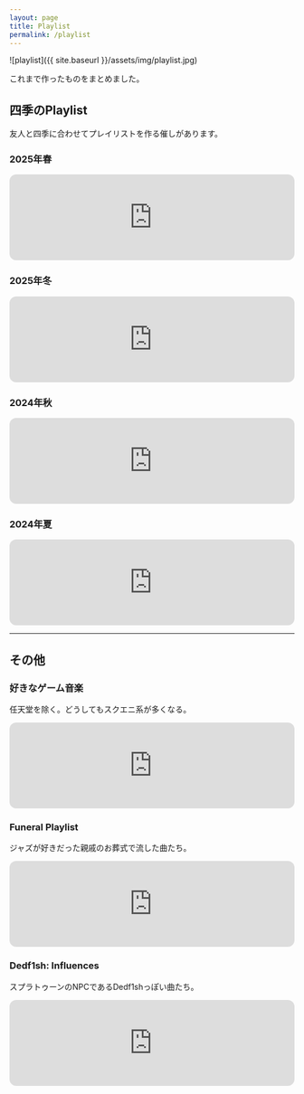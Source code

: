 ```yaml
---
layout: page
title: Playlist
permalink: /playlist
---
```

![playlist]({{ site.baseurl }}/assets/img/playlist.jpg)

これまで作ったものをまとめました。

## 四季のPlaylist

友人と四季に合わせてプレイリストを作る催しがあります。

### 2025年春

<iframe style="border-radius:12px" src="https://open.spotify.com/embed/playlist/5vbYsgAvdWuscO3LkkB57Q?utm_source=generator" width="100%" height="152" frameborder="0" allowfullscreen="" allow="autoplay; clipboard-write; encrypted-media; fullscreen; picture-in-picture" loading="lazy"></iframe>

### 2025年冬

<iframe style="border-radius:12px" src="https://open.spotify.com/embed/playlist/0BHP6TRUUqFazfK9E6FWsi?utm_source=generator" width="100%" height="152" frameborder="0" allowfullscreen="" allow="autoplay; clipboard-write; encrypted-media; fullscreen; picture-in-picture" loading="lazy"></iframe>

### 2024年秋

<iframe style="border-radius:12px" src="https://open.spotify.com/embed/playlist/0kKyXcbBIlcX4btpZlO8Hc?utm_source=generator&theme=0" width="100%" height="152" frameborder="0" allowfullscreen="" allow="autoplay; clipboard-write; encrypted-media; fullscreen; picture-in-picture" loading="lazy"></iframe>

### 2024年夏

<iframe style="border-radius:12px" src="https://open.spotify.com/embed/playlist/4CZU6IgkEucKn2Qnwn7gHW?utm_source=generator" width="100%" height="152" frameborder="0" allowfullscreen="" allow="autoplay; clipboard-write; encrypted-media; fullscreen; picture-in-picture" loading="lazy"></iframe>


---

## その他

### 好きなゲーム音楽

任天堂を除く。どうしてもスクエニ系が多くなる。

<iframe style="border-radius:12px" src="https://open.spotify.com/embed/playlist/4tpTfkLNADkSXACTroXatk?utm_source=generator" width="100%" height="152" frameBorder="0" allowfullscreen="" allow="autoplay; clipboard-write; encrypted-media; fullscreen; picture-in-picture" loading="lazy"></iframe>

### Funeral Playlist

ジャズが好きだった親戚のお葬式で流した曲たち。

<iframe style="border-radius:12px" src="https://open.spotify.com/embed/playlist/7i27GNowEUoE3Dukl4lc6t?utm_source=generator" width="100%" height="152" frameBorder="0" allowfullscreen="" allow="autoplay; clipboard-write; encrypted-media; fullscreen; picture-in-picture" loading="lazy"></iframe>

### Dedf1sh: Influences

スプラトゥーンのNPCであるDedf1shっぽい曲たち。

<iframe style="border-radius:12px" src="https://open.spotify.com/embed/playlist/4VYDqZQNjv9qJu2RjqmB5P?utm_source=generator" width="100%" height="152" frameBorder="0" allowfullscreen="" allow="autoplay; clipboard-write; encrypted-media; fullscreen; picture-in-picture" loading="lazy"></iframe>